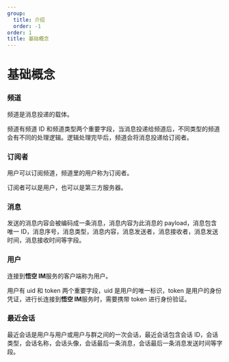 ```yaml
---
group:
  title: 介绍
  order: -1
order: 1
title: 基础概念
---
```


# 基础概念

### 频道

频道是消息投递的载体。

频道有频道 ID 和频道类型两个重要字段，当消息投递给频道后，不同类型的频道会有不同的处理逻辑。逻辑处理完毕后，频道会将消息投递给订阅者。

### 订阅者

用户可以订阅频道，频道里的用户称为订阅者。

订阅者可以是用户，也可以是第三方服务器。

### 消息

发送的消息内容会被编码成一条消息，消息内容为此消息的 payload，消息包含唯一 ID，消息序号，消息类型，消息内容，消息发送者，消息接收者，消息发送时间，消息接收时间等字段。

### 用户

连接到**悟空 IM**服务的客户端称为用户。

用户有 uid 和 token 两个重要字段，uid 是用户的唯一标识，token 是用户的身份凭证，进行长连接到**悟空 IM**服务时，需要携带 token 进行身份验证。

### 最近会话

最近会话是用户与用户或用户与群之间的一次会话，最近会话包含会话 ID，会话类型，会话名称，会话头像，会话最后一条消息，会话最后一条消息发送时间等字段。
